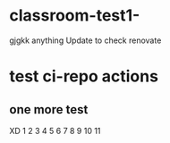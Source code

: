 # classroom-test1-
gjgkk
anything
Update to check renovate

# test ci-repo actions
## one more test
XD
1
2
3
4
5
6
7
8
9
10
11
